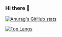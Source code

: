 ### Hi there 👋

<!--
**jingsongliujing/jingsongliujing** is a ✨ _special_ ✨ repository because its `README.md` (this file) appears on your GitHub profile.

Here are some ideas to get you started:

- 🔭 I’m currently working on ...
- 🌱 I’m currently learning ...
- 👯 I’m looking to collaborate on ...
- 🤔 I’m looking for help with ...
- 💬 Ask me about ...
- 📫 How to reach me: ...
- 😄 Pronouns: ...
- ⚡ Fun fact: ...
-->
[![Anurag's GitHub stats](https://github-readme-stats.vercel.app/api?username=jingsongliujing)](https://github.com/anuraghazra/github-readme-stats)

[![Top Langs](https://github-readme-stats.vercel.app/api/top-langs/?username=jingsongliujing&layout=compact)](https://github.com/anuraghazra/github-readme-stats)
